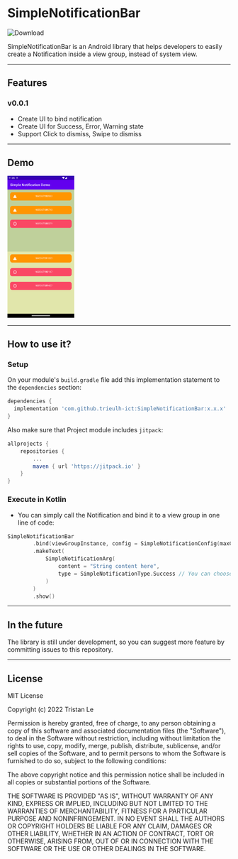 # SimpleNotificationBar

![Download](https://jitpack.io/v/trieulh-ict/SimpleNotificationBar.svg)

SimpleNotificationBar is an Android library that helps developers to easily create a Notification inside a view group, instead of system view.

---

## Features

### v0.0.1

- Create UI to bind notification
- Create UI for Success, Error, Warning state
- Support Click to dismiss, Swipe to dismiss

---

## Demo

<img src="images/Demo.png" width="30%">

---

## How to use it?

### Setup

On your module's `build.gradle` file add this implementation statement to the `dependencies` section:

```groovy
dependencies {
  implementation 'com.github.trieulh-ict:SimpleNotificationBar:x.x.x'
}
```

Also make sure that Project module includes `jitpack`:

```groovy
allprojects {
    repositories {
        ...
        maven { url 'https://jitpack.io' }
    }
}
```

### Execute in Kotlin

- You can simply call the Notification and bind it to a view group in one line of code:

```kotlin
SimpleNotificationBar
        .bind(viewGroupInstance, config = SimpleNotificationConfig(maxCount = 2, duration = 3000L))
        .makeText(
            SimpleNotificationArg(
                content = "String content here",
                type = SimpleNotificationType.Success // You can choose another types as Error, Warning.
            )
        )
        .show()
```

---

## In the future

The library is still under development, so you can suggest more feature by committing issues to this repository.

---

## License

MIT License

Copyright (c) 2022 Tristan Le

Permission is hereby granted, free of charge, to any person obtaining a copy
of this software and associated documentation files (the "Software"), to deal
in the Software without restriction, including without limitation the rights
to use, copy, modify, merge, publish, distribute, sublicense, and/or sell
copies of the Software, and to permit persons to whom the Software is
furnished to do so, subject to the following conditions:

The above copyright notice and this permission notice shall be included in all
copies or substantial portions of the Software.

THE SOFTWARE IS PROVIDED "AS IS", WITHOUT WARRANTY OF ANY KIND, EXPRESS OR
IMPLIED, INCLUDING BUT NOT LIMITED TO THE WARRANTIES OF MERCHANTABILITY,
FITNESS FOR A PARTICULAR PURPOSE AND NONINFRINGEMENT. IN NO EVENT SHALL THE
AUTHORS OR COPYRIGHT HOLDERS BE LIABLE FOR ANY CLAIM, DAMAGES OR OTHER
LIABILITY, WHETHER IN AN ACTION OF CONTRACT, TORT OR OTHERWISE, ARISING FROM,
OUT OF OR IN CONNECTION WITH THE SOFTWARE OR THE USE OR OTHER DEALINGS IN THE
SOFTWARE.
